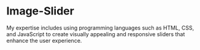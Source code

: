 # Image-Slider
My expertise includes using programming languages such as HTML, CSS,
and JavaScript to create visually appealing and responsive sliders that
enhance the user experience.
